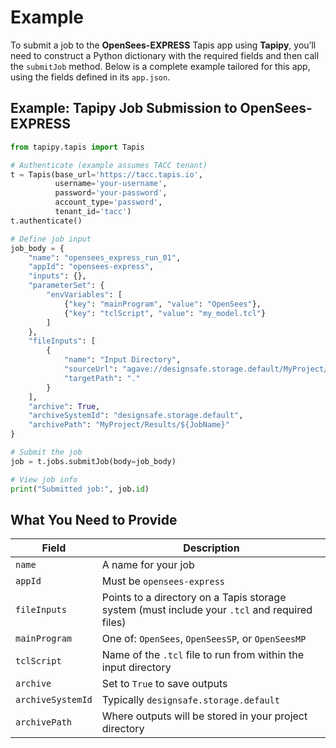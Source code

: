 # Example

To submit a job to the **OpenSees-EXPRESS** Tapis app using **Tapipy**, you’ll need to construct a Python dictionary with the required fields and then call the `submitJob` method. Below is a complete example tailored for this app, using the fields defined in its `app.json`.



## Example: Tapipy Job Submission to OpenSees-EXPRESS

```python
from tapipy.tapis import Tapis

# Authenticate (example assumes TACC tenant)
t = Tapis(base_url='https://tacc.tapis.io',
          username='your-username',
          password='your-password',
          account_type='password',
          tenant_id='tacc')
t.authenticate()

# Define job input
job_body = {
    "name": "opensees_express_run_01",
    "appId": "opensees-express",
    "inputs": {},
    "parameterSet": {
        "envVariables": [
            {"key": "mainProgram", "value": "OpenSees"},
            {"key": "tclScript", "value": "my_model.tcl"}
        ]
    },
    "fileInputs": [
        {
            "name": "Input Directory",
            "sourceUrl": "agave://designsafe.storage.default/MyProject/InputFolder",
            "targetPath": "."
        }
    ],
    "archive": True,
    "archiveSystemId": "designsafe.storage.default",
    "archivePath": "MyProject/Results/${JobName}"
}

# Submit the job
job = t.jobs.submitJob(body=job_body)

# View job info
print("Submitted job:", job.id)
```



## What You Need to Provide

| Field             | Description                                                                                   |
| ----------------- | --------------------------------------------------------------------------------------------- |
| `name`            | A name for your job                                                                           |
| `appId`           | Must be `opensees-express`                                                                    |
| `fileInputs`      | Points to a directory on a Tapis storage system (must include your `.tcl` and required files) |
| `mainProgram`     | One of: `OpenSees`, `OpenSeesSP`, or `OpenSeesMP`                                             |
| `tclScript`       | Name of the `.tcl` file to run from within the input directory                                |
| `archive`         | Set to `True` to save outputs                                                                 |
| `archiveSystemId` | Typically `designsafe.storage.default`                                                        |
| `archivePath`     | Where outputs will be stored in your project directory                                        |

